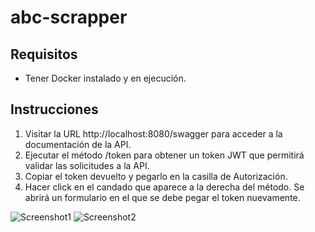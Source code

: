 # abc-scrapper

## Requisitos
- Tener Docker instalado y en ejecución.

## Instrucciones

1. Visitar la URL http://localhost:8080/swagger para acceder a la documentación de la API.
2. Ejecutar el método /token para obtener un token JWT que permitirá validar las solicitudes a la API.
3. Copiar el token devuelto y pegarlo en la casilla de Autorización.
4. Hacer click en el candado que aparece a la derecha del método. Se abrirá un formulario en el que se debe pegar el token nuevamente.

![Screenshot1](https://user-images.githubusercontent.com/48846236/229835502-fd62a270-1e7f-442e-bfa1-47e2e59721d2.png)
![Screenshot2](https://user-images.githubusercontent.com/48846236/229835766-91ec92ea-fdff-4cbb-8bb3-78af04553d5f.png)

